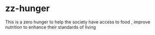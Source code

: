 # zz-hunger
This is a zero hunger to help the society have  access to food , improve nutrition to enhance their standards of living

